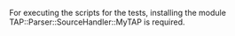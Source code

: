 For executing the scripts for the tests, installing the module TAP::Parser::SourceHandler::MyTAP is required.
